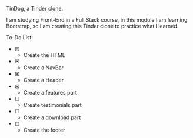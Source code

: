 TinDog, a Tinder clone.


I am studying Front-End in a Full Stack course, in this module I am learning Bootstrap, so I am creating this Tinder clone to practice what I learned.

To-Do List:

* [X] - Create the HTML
* [X] - Create a NavBar
* [X] - Create a Header
* [X] - Create a features part
* [ ] - Create testimonials part
* [ ] - Create a download part
* [ ] - Create the footer

